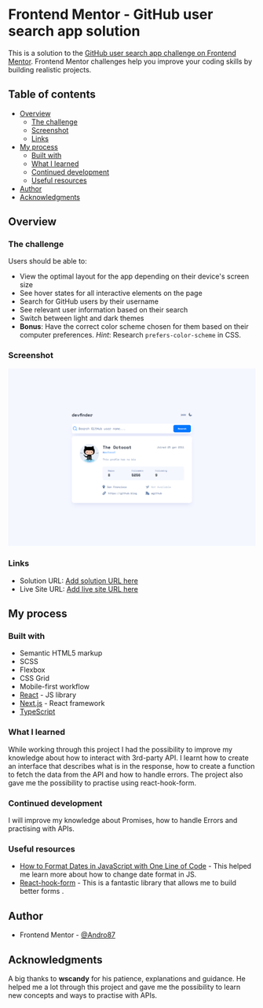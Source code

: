 # Frontend Mentor - GitHub user search app solution

This is a solution to the [GitHub user search app challenge on Frontend Mentor](https://www.frontendmentor.io/challenges/github-user-search-app-Q09YOgaH6). Frontend Mentor challenges help you improve your coding skills by building realistic projects.

## Table of contents

-   [Overview](#overview)
    -   [The challenge](#the-challenge)
    -   [Screenshot](#screenshot)
    -   [Links](#links)
-   [My process](#my-process)
    -   [Built with](#built-with)
    -   [What I learned](#what-i-learned)
    -   [Continued development](#continued-development)
    -   [Useful resources](#useful-resources)
-   [Author](#author)
-   [Acknowledgments](#acknowledgments)

## Overview

### The challenge

Users should be able to:

-   View the optimal layout for the app depending on their device's screen size
-   See hover states for all interactive elements on the page
-   Search for GitHub users by their username
-   See relevant user information based on their search
-   Switch between light and dark themes
-   **Bonus**: Have the correct color scheme chosen for them based on their computer preferences. _Hint_: Research `prefers-color-scheme` in CSS.

### Screenshot

![GitHub user search app solution](./public/images/screenshot.png)

### Links

-   Solution URL: [Add solution URL here](https://your-solution-url.com)
-   Live Site URL: [Add live site URL here](https://your-live-site-url.com)

## My process

### Built with

-   Semantic HTML5 markup
-   SCSS
-   Flexbox
-   CSS Grid
-   Mobile-first workflow
-   [React](https://reactjs.org/) - JS library
-   [Next.js](https://nextjs.org/) - React framework
-   [TypeScript](https://www.typescriptlang.org/)

### What I learned

While working through this project I had the possibility to improve my knowledge about how to interact with 3rd-party API.
I learnt how to create an interface that describes what is in the response, how to create a function to fetch the data from the API and how to handle errors.
The project also gave me the possibility to practise using react-hook-form.

### Continued development

I will improve my knowledge about Promises, how to handle Errors and practising with APIs.

### Useful resources

-   [How to Format Dates in JavaScript with One Line of Code](https://www.freecodecamp.org/news/how-to-format-dates-in-javascript/) - This helped me learn more about how to change date format in JS.
-   [React-hook-form](https://react-hook-form.com/get-started#Registerfields) - This is a fantastic library that allows me to build better forms .

## Author

-   Frontend Mentor - [@Andro87](https://www.frontendmentor.io/profile/Andro87)

## Acknowledgments

A big thanks to **wscandy** for his patience, explanations and guidance. He helped me a lot through this project and gave me the possibility to learn new concepts and ways to practise with APIs.
